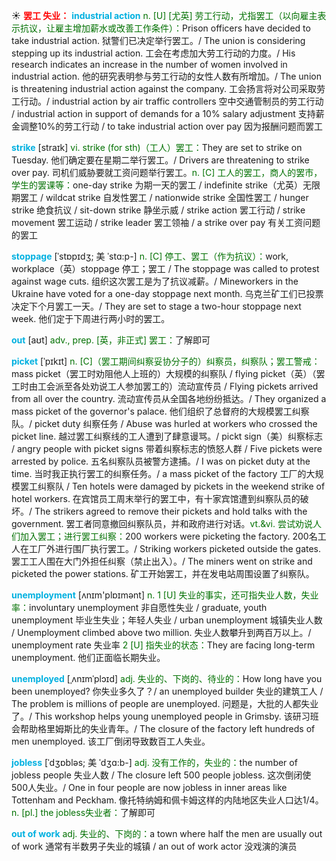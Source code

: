 ☀ <font color="red">**罢工 失业：**</font>
<font color="sky blue">**industrial action**</font>
<font color="rgb(227, 108, 9)">n. [U] [尤英] 劳工行动，尤指罢工（以向雇主表示抗议，让雇主增加薪水或改善工作条件）：</font>Prison officers have decided to take industrial action. 狱警们已决定举行罢工。/ The union is considering stepping up its industrial action. 工会在考虑加大劳工行动的力度。/ His research indicates an increase in the number of women involved in industrial action. 他的研究表明参与劳工行动的女性人数有所增加。/ The union is threatening industrial action against the company. 工会扬言将对公司采取劳工行动。/ industrial action by air traffic controllers 空中交通管制员的劳工行动 / industrial action in support of demands for a 10% salary adjustment 支持薪金调整10%的劳工行动 / to take industrial action over pay 因为报酬问题而罢工

<font color="sky blue">**strike**</font> [straɪk] 
<font color="rgb(227, 108, 9)">vi. strike (for sth)（工人）罢工：</font>They are set to strike on Tuesday. 他们确定要在星期二举行罢工。/ Drivers are threatening to strike over pay. 司机们威胁要就工资问题举行罢工。<font color="rgb(227, 108, 9)">n. [C] 工人的罢工，商人的罢市，学生的罢课等：</font>one-day strike 为期一天的罢工 / indefinite strike（尤英）无限期罢工 / wildcat strike 自发性罢工 / nationwide strike 全国性罢工 / hunger strike 绝食抗议 / sit-down strike 静坐示威 / strike action 罢工行动 / strike movement 罢工运动 / strike leader 罢工领袖 / a strike over pay 有关工资问题的罢工
           
<font color="sky blue">**stoppage**</font> [ˈstɒpɪdʒ; 美 ˈstɑ:p-]
<font color="rgb(227, 108, 9)">n. [C] 停工、罢工（作为抗议）：</font>work, workplace（英）stoppage 停工；罢工 / The stoppage was called to protest against wage cuts. 组织这次罢工是为了抗议减薪。/ Mineworkers in the Ukraine have voted for a one-day stoppage next month. 乌克兰矿工们已投票决定下个月罢工一天。/ They are set to stage a two-hour stoppage next week. 他们定于下周进行两小时的罢工。

<font color="sky blue">**out**</font> [aʊt] 
<font color="rgb(227, 108, 9)">adv., prep. [英，非正式] 罢工：</font>了解即可
           
<font color="sky blue">**picket**</font> [ˈpɪkɪt]
<font color="rgb(227, 108, 9)">n. [C]（罢工期间纠察妥协分子的）纠察员，纠察队；罢工警戒：</font>mass picket（罢工时劝阻他人上班的）大规模的纠察队 / flying picket（英）（罢工时由工会派至各处劝说工人参加罢工的）流动宣传员 / Flying pickets arrived from all over the country. 流动宣传员从全国各地纷纷抵达。/ They organized a mass picket of the governor's palace. 他们组织了总督府的大规模罢工纠察队。/ picket duty 纠察任务 / Abuse was hurled at workers who crossed the picket line. 越过罢工纠察线的工人遭到了肆意谩骂。/ pickt sign（美）纠察标志 / angry people with picket signs 带着纠察标志的愤怒人群 / Five pickets were arrested by police. 五名纠察队员被警方逮捕。/ I was on picket duty at the time. 当时我正执行罢工的纠察任务。/ a mass picket of the factory 工厂的大规模罢工纠察队 / Ten hotels were damaged by pickets in the weekend strike of hotel workers. 在宾馆员工周末举行的罢工中，有十家宾馆遭到纠察队员的破坏。/ The strikers agreed to remove their pickets and hold talks with the government. 罢工者同意撤回纠察队员，并和政府进行对话。<font color="rgb(227, 108, 9)">vt.&vi. 尝试劝说人们加入罢工；进行罢工纠察：</font>200 workers were picketing the factory. 200名工人在工厂外进行围厂执行罢工。/ Striking workers picketed outside the gates. 罢工工人围在大门外担任纠察（禁止出入）。/ The miners went on strike and picketed the power stations. 矿工开始罢工，并在发电站周围设置了纠察队。

<font color="sky blue">**unemployment**</font> [ʌnɪm'plɒɪmənt] 
<font color="rgb(227, 108, 9)">n. 1 [U] 失业的事实，还可指失业人数，失业率：</font>involuntary unemployment 非自愿性失业 / graduate, youth unemployment 毕业生失业；年轻人失业 / urban unemployment 城镇失业人数 / Unemployment climbed above two million. 失业人数攀升到两百万以上。/ unemployment rate 失业率 <font color="rgb(227, 108, 9)">2 [U] 指失业的状态：</font>They are facing long-term unemployment. 他们正面临长期失业。
                      
<font color="sky blue">**unemployed**</font> [ˌʌnɪmˈplɔɪd]
<font color="rgb(227, 108, 9)">adj. 失业的、下岗的、待业的：</font>How long have you been unemployed? 你失业多久了？/ an unemployed builder 失业的建筑工人 / The problem is millions of people are unemployed. 问题是，大批的人都失业了。/ This workshop helps young unemployed people in Grimsby. 该研习班会帮助格里姆斯比的失业青年。/ The closure of the factory left hundreds of men unemployed. 该工厂倒闭导致数百工人失业。

<font color="sky blue">**jobless**</font> [ˈdʒɒbləs; 美 ˈdʒɑ:b-]
<font color="rgb(227, 108, 9)">adj. 没有工作的，失业的：</font>the number of jobless people 失业人数 / The closure left 500 people jobless. 这次倒闭使500人失业。/ One in four people are now jobless in inner areas like Tottenham and Peckham. 像托特纳姆和佩卡姆这样的内陆地区失业人口达1/4。<font color="rgb(227, 108, 9)">n. [pl.] the jobless失业者：</font>了解即可

<font color="sky blue">**out of work**</font>
<font color="rgb(227, 108, 9)">adj. 失业的、下岗的：</font>a town where half the men are usually out of work 通常有半数男子失业的城镇 / an out of work actor 没戏演的演员




